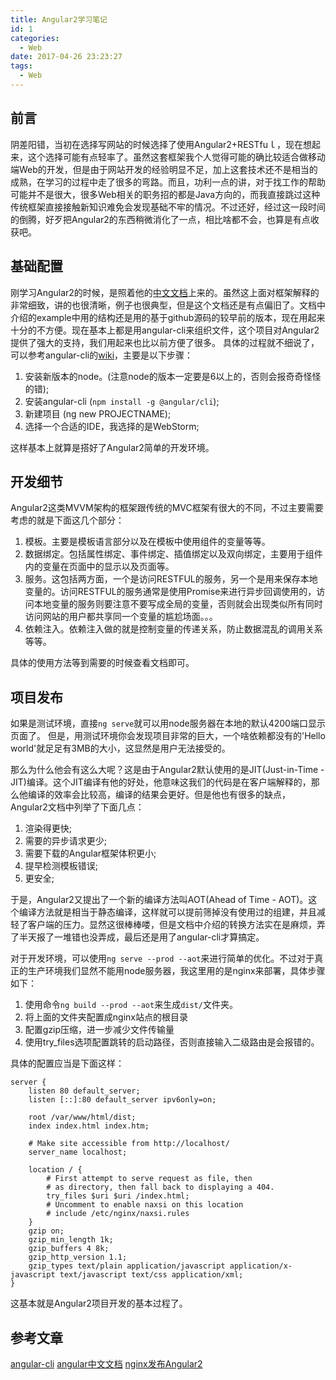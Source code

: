 ```yaml
---
title: Angular2学习笔记
id: 1
categories:
  - Web
date: 2017-04-26 23:23:27
tags:
  - Web
---
```



## 前言
阴差阳错，当初在选择写网站的时候选择了使用Angular2+RESTfuｌ，现在想起来，这个选择可能有点轻率了。虽然这套框架我个人觉得可能的确比较适合做移动端Web的开发，但是由于网站开发的经验明显不足，加上这套技术还不是相当的成熟，在学习的过程中走了很多的弯路。而且，功利一点的讲，对于找工作的帮助可能并不是很大，很多Web相关的职务招的都是Java方向的，而我直接跳过这种传统框架直接接触新知识难免会发现基础不牢的情况。不过还好，经过这一段时间的倒腾，好歹把Angular2的东西稍微消化了一点，相比啥都不会，也算是有点收获吧。

## 基础配置
刚学习Angular2的时候，是照着他的[中文文档](https://angular.cn/docs/ts/latest/)上来的。虽然这上面对框架解释的非常细致，讲的也很清晰，例子也很典型，但是这个文档还是有点偏旧了。文档中介绍的example中用的结构还是用的基于github源码的较早前的版本，现在用起来十分的不方便。现在基本上都是用angular-cli来组织文件，这个项目对Angular2提供了强大的支持，我们用起来也比以前方便了很多。
具体的过程就不细说了，可以参考angular-cli的[wiki](https://github.com/angular/angular-cli/wiki)，主要是以下步骤：

1. 安装新版本的node。(注意node的版本一定要是6以上的，否则会报奇奇怪怪的错);
2. 安装angular-cli (`npm install -g @angular/cli`);
3. 新建项目 (ng new PROJECTNAME);
4. 选择一个合适的IDE，我选择的是WebStorm;

这样基本上就算是搭好了Angular2简单的开发环境。

## 开发细节
Angular2这类MVVM架构的框架跟传统的MVC框架有很大的不同，不过主要需要考虑的就是下面这几个部分：

1. 模板。主要是模板语言部分以及在模板中使用组件的变量等等。
2. 数据绑定。包括属性绑定、事件绑定、插值绑定以及双向绑定，主要用于组件内的变量在页面中的显示以及页面等。
3. 服务。这包括两方面，一个是访问RESTFUL的服务，另一个是用来保存本地变量的。访问RESTFUL的服务通常是使用Promise来进行异步回调使用的，访问本地变量的服务则要注意不要写成全局的变量，否则就会出现类似所有同时访问网站的用户都共享同一个变量的尴尬场面。。。
4. 依赖注入。依赖注入做的就是控制变量的传递关系，防止数据混乱的调用关系等等。

具体的使用方法等到需要的时候查看文档即可。

## 项目发布
如果是测试环境，直接`ng serve`就可以用node服务器在本地的默认4200端口显示页面了。
但是，用测试环境你会发现项目非常的巨大，一个啥依赖都没有的'Hello world'就足足有3MB的大小，这显然是用户无法接受的。

那么为什么他会有这么大呢？这是由于Angular2默认使用的是JIT(Just-in-Time - JIT)编译。这个JIT编译有他的好处，他意味这我们的代码是在客户端解释的，那么他编译的效率会比较高，编译的结果会更好。但是他也有很多的缺点，Angular2文档中列举了下面几点：

1. 渲染得更快;
2. 需要的异步请求更少;
3. 需要下载的Angular框架体积更小;
4. 提早检测模板错误;
5. 更安全;

于是，Angular2又提出了一个新的编译方法叫AOT(Ahead of Time - AOT)。这个编译方法就是相当于静态编译，这样就可以提前筛掉没有使用过的组建，并且减轻了客户端的压力。显然这很棒棒喽，但是文档中介绍的转换方法实在是麻烦，弄了半天报了一堆错也没弄成，最后还是用了angular-cli才算搞定。

对于开发环境，可以使用`ng serve --prod --aot`来进行简单的优化。不过对于真正的生产环境我们显然不能用node服务器，我这里用的是nginx来部署，具体步骤如下：

1. 使用命令`ng build --prod --aot`来生成`dist/`文件夹。
2. 将上面的文件夹配置成nginx站点的根目录
3. 配置gzip压缩，进一步减少文件传输量
4. 使用try\_files选项配置跳转的启动路径，否则直接输入二级路由是会报错的。

具体的配置应当是下面这样：

    server {
        listen 80 default_server;
        listen [::]:80 default_server ipv6only=on;

        root /var/www/html/dist;
        index index.html index.htm;

        # Make site accessible from http://localhost/
        server_name localhost;

        location / {
            # First attempt to serve request as file, then
            # as directory, then fall back to displaying a 404.
            try_files $uri $uri /index.html;
            # Uncomment to enable naxsi on this location
            # include /etc/nginx/naxsi.rules
        }
        gzip on;
        gzip_min_length 1k;
        gzip_buffers 4 8k;
        gzip_http_version 1.1;
        gzip_types text/plain application/javascript application/x-javascript text/javascript text/css application/xml;
    }
    
这基本就是Angular2项目开发的基本过程了。

## 参考文章

[angular-cli](https://github.com/angular/angular-cli/wiki)
[angular中文文档](https://angular.cn/docs/ts/latest/)
[nginx发布Angular2](https://my.oschina.net/syscde/blog/790763)
